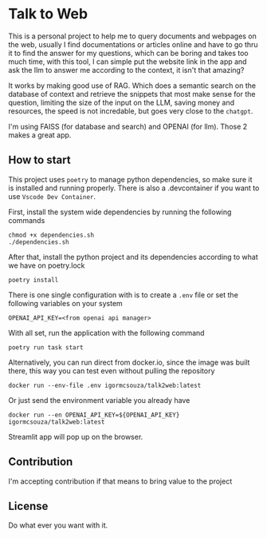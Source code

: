 # Talk to Web

This is a personal project to help me to query documents and webpages on the web, usually I find documentations or articles online and have to go thru it to find the answer for my questions, which can be boring and takes too much time, with this tool, I can simple put the website link in the app and ask the llm to answer me according to the context, it isn't that amazing?

It works by making good use of RAG. Which does a semantic search on the database of context and retrieve the snippets that most make sense for the question, limiting the size of the input on the LLM, saving money and resources, the speed is not incredable, but goes very close to the `chatgpt`.

I'm using FAISS (for database and search) and OPENAI (for llm). Those 2 makes a great app.

## How to start

This project uses `poetry` to manage python dependencies, so make sure it is installed and running properly. There is also a .devcontainer if you want to use `Vscode Dev Container`.

First, install the system wide dependencies by running the following commands

    chmod +x dependencies.sh
    ./dependencies.sh

After that, install the python project and its dependencies according to what we have on poetry.lock

    poetry install

There is one single configuration with is to create a `.env` file or set the following variables on your system

    OPENAI_API_KEY=<from openai api manager>

With all set, run the application with the following command

    poetry run task start

Alternatively, you can run direct from docker.io, since the image was built there, this way you can test even without pulling the repository

    docker run --env-file .env igormcsouza/talk2web:latest

Or just send the environment variable you already have

    docker run --en OPENAI_API_KEY=${OPENAI_API_KEY} igormcsouza/talk2web:latest

Streamlit app will pop up on the browser.

## Contribution

I'm accepting contribution if that means to bring value to the project

## License

Do what ever you want with it.
